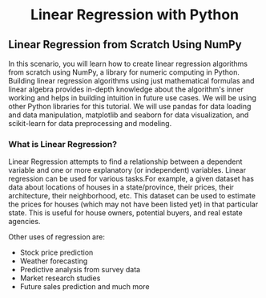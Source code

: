 # <p align="center">Linear Regression with Python</p>

## Linear Regression from Scratch Using NumPy

In this scenario, you will learn how to create linear regression algorithms from scratch using NumPy, a library for numeric computing in Python. Building linear regression algorithms using just mathematical formulas and linear algebra provides in-depth knowledge about the algorithm's inner working and helps in building intuition in future use cases. We will be using other Python libraries for this tutorial. We will use pandas for data loading and data manipulation, matplotlib and seaborn for data visualization, and scikit-learn for data preprocessing and modeling.

### What is Linear Regression?
Linear Regression attempts to find a relationship between a dependent variable and one or more explanatory (or independent) variables. Linear regression can be used for various tasks.For example, a given dataset has data about locations of houses in a state/province, their prices, their architecture, their neighborhood, etc. This dataset can be used to estimate the prices for houses (which may not have been listed yet) in that particular state. This is useful for house owners, potential buyers, and real estate agencies.

Other uses of regression are:
* Stock price prediction
* Weather forecasting
* Predictive analysis from survey data
* Market research studies
* Future sales prediction and much more